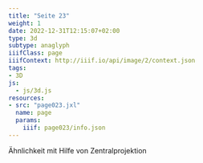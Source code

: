 ```yaml
---
title: "Seite 23"
weight: 1
date: 2022-12-31T12:15:07+02:00
type: 3d
subtype: anaglyph
iiifClass: page
iiifContext: http://iiif.io/api/image/2/context.json
tags:
- 3D
js:
  - js/3d.js
resources:
- src: "page023.jxl"
  name: page
  params:
    iiif: page023/info.json
---
```


Ähnlichkeit mit Hilfe von Zentralprojektion
